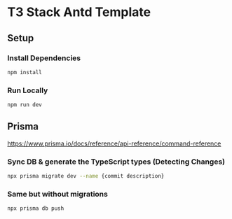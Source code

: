 # T3 Stack Antd Template

## Setup
### Install Dependencies
```sh
npm install
```

### Run Locally
```sh
npm run dev
```

## Prisma
https://www.prisma.io/docs/reference/api-reference/command-reference


###  Sync DB & generate the TypeScript types (Detecting Changes)
```sh
npx prisma migrate dev --name {commit description}
```
### Same but without migrations
```sh
npx prisma db push
```